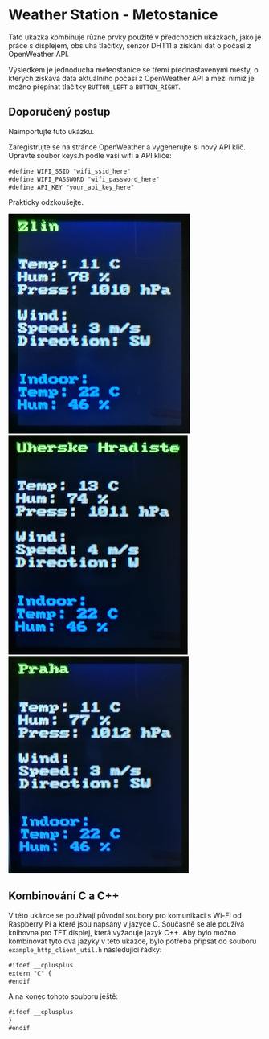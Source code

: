 # Weather Station - Metostanice
Tato ukázka kombinuje různé prvky použité v předchozích ukázkách, jako je práce s displejem, obsluha tlačítky, senzor DHT11 a získání dat o počasí z OpenWeather API.

Výsledkem je jednoduchá meteostanice se třemi přednastavenými městy, o kterých získává data aktuálního počasí z OpenWeather API a mezi nimiž je možno přepínat tlačítky `BUTTON_LEFT` a `BUTTON_RIGHT`.

## Doporučený postup
Naimportujte tuto ukázku.

Zaregistrujte se na stránce OpenWeather a vygenerujte si nový API klíč. Upravte soubor keys.h podle vaší wifi a API klíče:
```
#define WIFI_SSID "wifi_ssid_here"
#define WIFI_PASSWORD "wifi_password_here"
#define API_KEY "your_api_key_here"
```

Prakticky odzkoušejte.

![Praha](/readme_images/weather_station_zlin.jpeg)
![Praha](/readme_images/weather_station_uh.jpeg)
![Praha](/readme_images/weather_station_praha.jpeg)

## Kombinování C a C++
V této ukázce se používají původní soubory pro komunikaci s Wi-Fi od Raspberry Pi a které jsou napsány v jazyce C. Současně se ale používá knihovna pro TFT displej, která vyžaduje jazyk C++. Aby bylo možno kombinovat tyto dva jazyky v této ukázce, bylo potřeba připsat do souboru `example_http_client_util.h` následující řádky:
```
#ifdef __cplusplus
extern "C" {
#endif
```

A na konec tohoto souboru ještě:
```
#ifdef __cplusplus
}
#endif
```